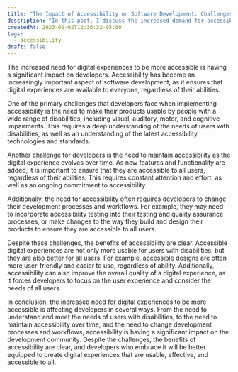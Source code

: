```yaml
---
title: "The Impact of Accessibility on Software Development: Challenges and Benefits"
description: "In this post, I discuss the increased demand for accessible digital experiences is affecting developers by presenting challenges such as accommodating the needs of users with disabilities and maintaining accessibility as the digital experience evolves, but also brings benefits such as improved user experience for all and better overall quality of the product."
createdAt: 2023-02-02T12:36:32-05:00
tags:
  - accessibility
draft: false
---
```


The increased need for digital experiences to be more accessible is having a significant impact on developers. Accessibility has become an increasingly important aspect of software development, as it ensures that digital experiences are available to everyone, regardless of their abilities.

One of the primary challenges that developers face when implementing accessibility is the need to make their products usable by people with a wide range of disabilities, including visual, auditory, motor, and cognitive impairments. This requires a deep understanding of the needs of users with disabilities, as well as an understanding of the latest accessibility technologies and standards.

Another challenge for developers is the need to maintain accessibility as the digital experience evolves over time. As new features and functionality are added, it is important to ensure that they are accessible to all users, regardless of their abilities. This requires constant attention and effort, as well as an ongoing commitment to accessibility.

Additionally, the need for accessibility often requires developers to change their development processes and workflows. For example, they may need to incorporate accessibility testing into their testing and quality assurance processes, or make changes to the way they build and design their products to ensure they are accessible to all users.

Despite these challenges, the benefits of accessibility are clear. Accessible digital experiences are not only more usable for users with disabilities, but they are also better for all users. For example, accessible designs are often more user-friendly and easier to use, regardless of ability. Additionally, accessibility can also improve the overall quality of a digital experience, as it forces developers to focus on the user experience and consider the needs of all users.

In conclusion, the increased need for digital experiences to be more accessible is affecting developers in several ways. From the need to understand and meet the needs of users with disabilities, to the need to maintain accessibility over time, and the need to change development processes and workflows, accessibility is having a significant impact on the development community. Despite the challenges, the benefits of accessibility are clear, and developers who embrace it will be better equipped to create digital experiences that are usable, effective, and accessible to all.